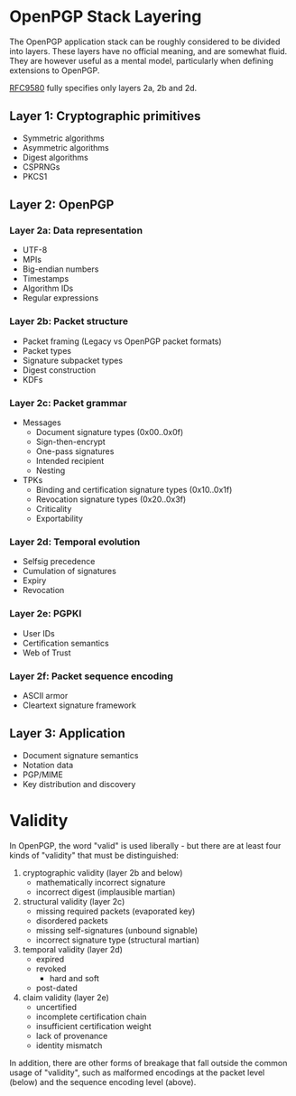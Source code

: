 # OpenPGP Stack Layering

The OpenPGP application stack can be roughly considered to be divided into layers.
These layers have no official meaning, and are somewhat fluid.
They are however useful as a mental model, particularly when defining extensions to OpenPGP.

[RFC9580](https://datatracker.ietf.org/doc/html/rfc9580) fully specifies only layers 2a, 2b and 2d.

## Layer 1: Cryptographic primitives

* Symmetric algorithms
* Asymmetric algorithms
* Digest algorithms
* CSPRNGs
* PKCS1

## Layer 2: OpenPGP

### Layer 2a: Data representation

* UTF-8
* MPIs
* Big-endian numbers
* Timestamps
* Algorithm IDs
* Regular expressions

### Layer 2b: Packet structure

* Packet framing (Legacy vs OpenPGP packet formats)
* Packet types
* Signature subpacket types
* Digest construction
* KDFs

### Layer 2c: Packet grammar

* Messages
    * Document signature types (0x00..0x0f)
    * Sign-then-encrypt
    * One-pass signatures
    * Intended recipient
    * Nesting
* TPKs
    * Binding and certification signature types (0x10..0x1f)
    * Revocation signature types (0x20..0x3f)
    * Criticality
    * Exportability

### Layer 2d: Temporal evolution

* Selfsig precedence
* Cumulation of signatures
* Expiry
* Revocation

### Layer 2e: PGPKI

* User IDs
* Certification semantics
* Web of Trust

### Layer 2f: Packet sequence encoding

* ASCII armor
* Cleartext signature framework

## Layer 3: Application

* Document signature semantics
* Notation data
* PGP/MIME
* Key distribution and discovery

# Validity

In OpenPGP, the word "valid" is used liberally - but there are at least four kinds of "validity" that must be distinguished:

1. cryptographic validity (layer 2b and below)
    * mathematically incorrect signature
    * incorrect digest (implausible martian)
2. structural validity (layer 2c)
    * missing required packets (evaporated key)
    * disordered packets
    * missing self-signatures (unbound signable)
    * incorrect signature type (structural martian)
3. temporal validity (layer 2d)
    * expired
    * revoked
        * hard and soft
    * post-dated
4. claim validity (layer 2e)
    * uncertified
    * incomplete certification chain
    * insufficient certification weight
    * lack of provenance
    * identity mismatch

In addition, there are other forms of breakage that fall outside the common usage of "validity", such as malformed encodings at the packet level (below) and the sequence encoding level (above).
